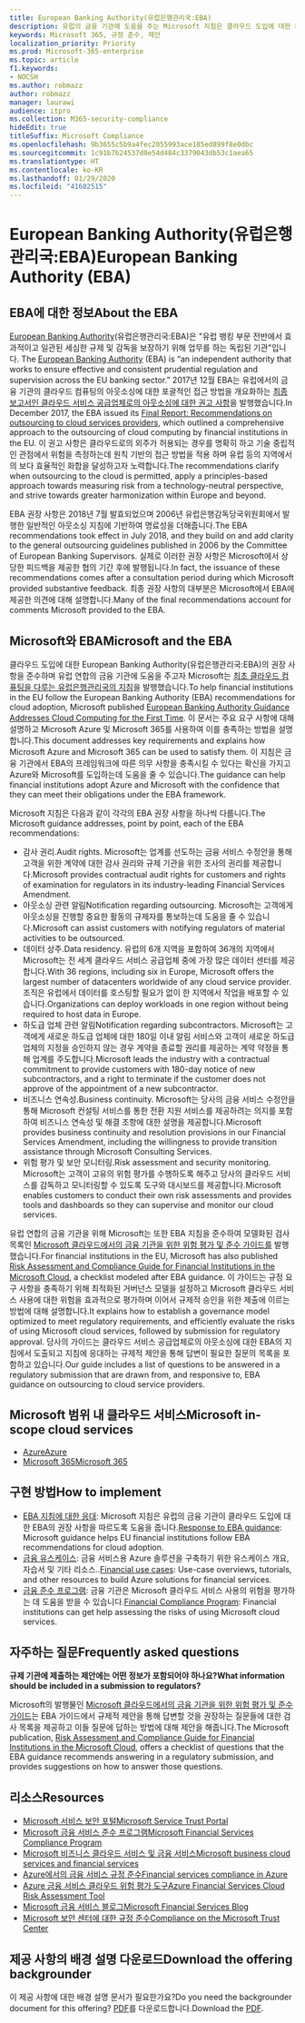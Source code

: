 ```yaml
---
title: European Banking Authority(유럽은행관리국:EBA)
description: 유럽의 금융 기관에 도움을 주는 Microsoft 지침은 클라우드 도입에 대한 EBA의 권장 사항을 준수합니다..
keywords: Microsoft 365, 규정 준수, 제안
localization_priority: Priority
ms.prod: Microsoft-365-enterprise
ms.topic: article
f1.keywords:
- NOCSH
ms.author: robmazz
author: robmazz
manager: laurawi
audience: itpro
ms.collection: M365-security-compliance
hideEdit: true
titleSuffix: Microsoft Compliance
ms.openlocfilehash: 9b3655c5b9a4fec2055993ace185ed899f8e0dbc
ms.sourcegitcommit: 1c91b7b24537d0e54d484c3379043db53c1aea65
ms.translationtype: HT
ms.contentlocale: ko-KR
ms.lasthandoff: 01/29/2020
ms.locfileid: "41602515"
---
```

# <a name="european-banking-authority-eba"></a><span data-ttu-id="b205a-104">European Banking Authority(유럽은행관리국:EBA)</span><span class="sxs-lookup"><span data-stu-id="b205a-104">European Banking Authority (EBA)</span></span>

## <a name="about-the-eba"></a><span data-ttu-id="b205a-105">EBA에 대한 정보</span><span class="sxs-lookup"><span data-stu-id="b205a-105">About the EBA</span></span>

<span data-ttu-id="b205a-106">[European Banking Authority](https://eba.europa.eu/)(유럽은행관리국:EBA)은 "유럽 뱅킹 부문 전반에서 효과적이고 일관된 세심한 규제 및 감독을 보장하기 위해 업무를 하는 독립된 기관"입니다.  </span><span class="sxs-lookup"><span data-stu-id="b205a-106">The [European Banking Authority](https://eba.europa.eu/) (EBA) is “an independent authority that works to ensure effective and consistent prudential regulation and supervision across the EU banking sector.”</span></span> <span data-ttu-id="b205a-107">2017년 12월 EBA는 유럽에서의 금융 기관의 클라우드 컴퓨팅의 아웃소싱에 대한 포괄적인 접근 방법을 개요화하는 [최종 보고서인 클라우드 서비스 공급업체로의 아웃소싱에 대한 권고 사항](https://eba.europa.eu/documents/10180/2170121/Final+draft+Recommendations+on+Cloud+Outsourcing+%28EBA-Rec-2017-03%29.pdf/5fa5cdde-3219-4e95-946d-0c0d05494362)을 발행했습니다.</span><span class="sxs-lookup"><span data-stu-id="b205a-107">In December 2017, the EBA issued its [Final Report: Recommendations on outsourcing to cloud services providers](https://eba.europa.eu/documents/10180/2170121/Final+draft+Recommendations+on+Cloud+Outsourcing+%28EBA-Rec-2017-03%29.pdf/5fa5cdde-3219-4e95-946d-0c0d05494362), which outlined a comprehensive approach to the outsourcing of cloud computing by financial institutions in the EU.</span></span> <span data-ttu-id="b205a-108">이 권고 사항은 클라우드로의 외주가 허용되는 경우를 명확히 하고 기술 중립적인 관점에서 위험을 측정하는데 원칙 기반의 접근 방법을 적용 하며 유럽 등의 지역에서의 보다 효율적인 화합을 달성하고자 노력합니다.</span><span class="sxs-lookup"><span data-stu-id="b205a-108">The recommendations clarify when outsourcing to the cloud is permitted, apply a principles-based approach towards measuring risk from a technology-neutral perspective, and strive towards greater harmonization within Europe and beyond.</span></span>

<span data-ttu-id="b205a-109">EBA 권장 사항은 2018년 7월 발효되었으며 2006년 유럽은행감독당국위원회에서 발행한 일반적인 아웃소싱 지침에 기반하여 명료성을 더해줍니다.</span><span class="sxs-lookup"><span data-stu-id="b205a-109">The EBA recommendations took effect in July 2018, and they build on and add clarity to the general outsourcing guidelines published in 2006 by the Committee of European Banking Supervisors.</span></span> <span data-ttu-id="b205a-110">실제로 이러한 권장 사항은 Microsoft에서 상당한 피드백을 제공한 협의 기간 후에 발행됩니다.</span><span class="sxs-lookup"><span data-stu-id="b205a-110">In fact, the issuance of these recommendations comes after a consultation period during which Microsoft provided substantive feedback.</span></span> <span data-ttu-id="b205a-111">최종 권장 사항의 대부분은 Microsoft에서 EBA에 제공한 의견에 대해 설명합니다.</span><span class="sxs-lookup"><span data-stu-id="b205a-111">Many of the final recommendations account for comments Microsoft provided to the EBA.</span></span>

## <a name="microsoft-and-the-eba"></a><span data-ttu-id="b205a-112">Microsoft와 EBA</span><span class="sxs-lookup"><span data-stu-id="b205a-112">Microsoft and the EBA</span></span>

<span data-ttu-id="b205a-113">클라우드 도입에 대한 European Banking Authority(유럽은행관리국:EBA)의 권장 사항을 준수하며 유럽 연합의 금융 기관에 도움을 주고자 Microsoft는 [최초 클라우드 컴퓨팅을 다루는 유럽은행관리국의 지침](https://aka.ms/FinServ-Guide-EuBankAuth)을 발행했습니다.</span><span class="sxs-lookup"><span data-stu-id="b205a-113">To help financial institutions in the EU follow the European Banking Authority (EBA) recommendations for cloud adoption, Microsoft published [European Banking Authority Guidance Addresses Cloud Computing for the First Time](https://aka.ms/FinServ-Guide-EuBankAuth).</span></span> <span data-ttu-id="b205a-114">이 문서는 주요 요구 사항에 대해 설명하고 Microsoft Azure 및 Microsoft 365를 사용하여 이를 충족하는 방법을 설명합니다.</span><span class="sxs-lookup"><span data-stu-id="b205a-114">This document addresses key requirements and explains how Microsoft Azure and Microsoft 365 can be used to satisfy them.</span></span> <span data-ttu-id="b205a-115">이 지침은 금융 기관에서 EBA의 프레임워크에 따른 의무 사항을 충족시킬 수 있다는 확신을 가지고 Azure와 Microsoft를 도입하는데 도움을 줄 수 있습니다.</span><span class="sxs-lookup"><span data-stu-id="b205a-115">The guidance can help financial institutions adopt Azure and Microsoft with the confidence that they can meet their obligations under the EBA framework.</span></span>

<span data-ttu-id="b205a-116">Microsoft 지침은 다음과 같이 각각의 EBA 권장 사항을 하나씩 다룹니다.</span><span class="sxs-lookup"><span data-stu-id="b205a-116">The Microsoft guidance addresses, point by point, each of the EBA recommendations:</span></span>

- <span data-ttu-id="b205a-117">감사 권리.</span><span class="sxs-lookup"><span data-stu-id="b205a-117">Audit rights.</span></span> <span data-ttu-id="b205a-118">Microsoft는 업계를 선도하는 금융 서비스 수정안을 통해 고객을 위한 계약에 대한 감사 권리와 규제 기관을 위한 조사의 권리를 제공합니다.</span><span class="sxs-lookup"><span data-stu-id="b205a-118">Microsoft provides contractual audit rights for customers and rights of examination for regulators in its industry-leading Financial Services Amendment.</span></span>
- <span data-ttu-id="b205a-119">아웃소싱 관련 알림</span><span class="sxs-lookup"><span data-stu-id="b205a-119">Notification regarding outsourcing.</span></span> <span data-ttu-id="b205a-120">Microsoft는 고객에게 아웃소싱을 진행할 중요한 활동의 규제자를 통보하는데 도움을 줄 수 있습니다.</span><span class="sxs-lookup"><span data-stu-id="b205a-120">Microsoft can assist customers with notifying regulators of material activities to be outsourced.</span></span>
- <span data-ttu-id="b205a-121">데이터 상주.</span><span class="sxs-lookup"><span data-stu-id="b205a-121">Data residency.</span></span> <span data-ttu-id="b205a-122">유럽의 6개 지역을 포함하여 36개의 지역에서 Microsoft는 전 세계 클라우드 서비스 공급업체 중에 가장 많은 데이터 센터를 제공합니다.</span><span class="sxs-lookup"><span data-stu-id="b205a-122">With 36 regions, including six in Europe, Microsoft offers the largest number of datacenters worldwide of any cloud service provider.</span></span> <span data-ttu-id="b205a-123">조직은 유럽에서 데이터를 호스팅할 필요가 없이 한 지역에서 작업을 배포할 수 있습니다.</span><span class="sxs-lookup"><span data-stu-id="b205a-123">Organizations can deploy workloads in one region without being required to host data in Europe.</span></span>
- <span data-ttu-id="b205a-124">하도급 업체 관련 알림</span><span class="sxs-lookup"><span data-stu-id="b205a-124">Notification regarding subcontractors.</span></span> <span data-ttu-id="b205a-125">Microsoft는 고객에게 새로운 하도급 업체에 대한 180일 이내 알림 서비스와 고객이 새로운 하도급 업체의 지정을 승인하지 않는 경우 계약을 종료할 권리를 제공하는 계약 약정을 통해 업계를 주도합니다.</span><span class="sxs-lookup"><span data-stu-id="b205a-125">Microsoft leads the industry with a contractual commitment to provide customers with 180-day notice of new subcontractors, and a right to terminate if the customer does not approve of the appointment of a new subcontractor.</span></span>
- <span data-ttu-id="b205a-126">비즈니스 연속성.</span><span class="sxs-lookup"><span data-stu-id="b205a-126">Business continuity.</span></span> <span data-ttu-id="b205a-127">Microsoft는 당사의 금융 서비스 수정안을 통해 Microsoft 컨설팅 서비스를 통한 전환 지원 서비스를 제공하려는 의지를 포함하여 비즈니스 연속성 및 해결 조항에 대한 설명을 제공합니다.</span><span class="sxs-lookup"><span data-stu-id="b205a-127">Microsoft provides business continuity and resolution provisions in our Financial Services Amendment, including the willingness to provide transition assistance through Microsoft Consulting Services.</span></span>
- <span data-ttu-id="b205a-128">위험 평가 및 보안 모니터링.</span><span class="sxs-lookup"><span data-stu-id="b205a-128">Risk assessment and security monitoring.</span></span> <span data-ttu-id="b205a-129">Microsoft는 고객이 고유의 위험 평가를 수행하도록 해주고 당사의 클라우드 서비스를 감독하고 모니터링할 수 있도록 도구와 대시보드를 제공합니다.</span><span class="sxs-lookup"><span data-stu-id="b205a-129">Microsoft enables customers to conduct their own risk assessments and provides tools and dashboards so they can supervise and monitor our cloud services.</span></span>

<span data-ttu-id="b205a-130">유럽 연합의 금융 기관을 위해 Microsoft는 또한 EBA 지침을 준수하여 모델화된 검사 목록인 [Microsoft 클라우드에서의 금융 기관을 위한 위험 평가 및 준수 가이드를](https://aka.ms/RiskGovernanceGuide) 발행했습니다.</span><span class="sxs-lookup"><span data-stu-id="b205a-130">For financial institutions in the EU, Microsoft has also published [Risk Assessment and Compliance Guide for Financial Institutions in the Microsoft Cloud](https://aka.ms/RiskGovernanceGuide), a checklist modeled after EBA guidance.</span></span> <span data-ttu-id="b205a-131">이 가이드는 규정 요구 사항을 충족하기 위해 최적화된 거버넌스 모델을 설정하고 Microsoft 클라우드 서비스 사용에 대한 위험을 효과적으로 평가하며 이어서 규제적 승인을 위한 제출에 이르는 방법에 대해 설명합니다.</span><span class="sxs-lookup"><span data-stu-id="b205a-131">It explains how to establish a governance model optimized to meet regulatory requirements, and efficiently evaluate the risks of using Microsoft cloud services, followed by submission for regulatory approval.</span></span> <span data-ttu-id="b205a-132">당사의 가이드는 클라우드 서비스 공급업체로의 아웃소싱에 대한 EBA의 지침에서 도출되고 지침에 응대하는 규제적 제안을 통해 답변이 필요한 질문의 목록을 포함하고 있습니다.</span><span class="sxs-lookup"><span data-stu-id="b205a-132">Our guide includes a list of questions to be answered in a regulatory submission that are drawn from, and responsive to, EBA guidance on outsourcing to cloud service providers.</span></span>

## <a name="microsoft-in-scope-cloud-services"></a><span data-ttu-id="b205a-133">Microsoft 범위 내 클라우드 서비스</span><span class="sxs-lookup"><span data-stu-id="b205a-133">Microsoft in-scope cloud services</span></span>

- [<span data-ttu-id="b205a-134">Azure</span><span class="sxs-lookup"><span data-stu-id="b205a-134">Azure</span></span>](https://aka.ms/AzureCompliance)
- [<span data-ttu-id="b205a-135">Microsoft 365</span><span class="sxs-lookup"><span data-stu-id="b205a-135">Microsoft 365</span></span>](https://aka.ms/o365-compliance-framework)

## <a name="how-to-implement"></a><span data-ttu-id="b205a-136">구현 방법</span><span class="sxs-lookup"><span data-stu-id="b205a-136">How to implement</span></span>

- <span data-ttu-id="b205a-137">[EBA 지침에 대한 응대](https://aka.ms/FinServ-Guide-EuBankAuth): Microsoft 지침은 유럽의 금융 기관이 클라우드 도입에 대한 EBA의 권장 사항을 따르도록 도움을 줍니다.</span><span class="sxs-lookup"><span data-stu-id="b205a-137">[Response to EBA guidance](https://aka.ms/FinServ-Guide-EuBankAuth): Microsoft guidance helps EU financial institutions follow EBA recommendations for cloud adoption.</span></span>
- <span data-ttu-id="b205a-138">[금융 유스케이스](https://docs.microsoft.com/azure/industry/financial/): 금융 서비스용 Azure 솔루션을 구축하기 위한 유스케이스 개요, 자습서 및 기타 리소스..</span><span class="sxs-lookup"><span data-stu-id="b205a-138">[Financial use cases](https://docs.microsoft.com/azure/industry/financial/): Use-case overviews, tutorials, and other resources to build Azure solutions for financial services.</span></span>
- <span data-ttu-id="b205a-139">[금융 준수 프로그램](https://aka.ms/FSCP-Print): 금융 기관은 Microsoft 클라우드 서비스 사용의 위험을 평가하는 데 도움을 받을 수 있습니다.</span><span class="sxs-lookup"><span data-stu-id="b205a-139">[Financial Compliance Program](https://aka.ms/FSCP-Print): Financial institutions can get help assessing the risks of using Microsoft cloud services.</span></span>

## <a name="frequently-asked-questions"></a><span data-ttu-id="b205a-140">자주하는 질문</span><span class="sxs-lookup"><span data-stu-id="b205a-140">Frequently asked questions</span></span>

<span data-ttu-id="b205a-141">**규제 기관에 제출하는 제안에는 어떤 정보가 포함되어야 하나요?**</span><span class="sxs-lookup"><span data-stu-id="b205a-141">**What information should be included in a submission to regulators?**</span></span>

<span data-ttu-id="b205a-142">Microsoft의 발행물인 [Microsoft 클라우드에서의 금융 기관을 위한 위험 평가 및 준수 가이드](https://aka.ms/RiskGovernanceGuide)는 EBA 가이드에서 규제적 제안을 통해 답변할 것을 권장하는 질문들에 대한 검사 목록을 제공하고 이들 질문에 답하는 방법에 대해 제안을 해줍니다.</span><span class="sxs-lookup"><span data-stu-id="b205a-142">The Microsoft publication, [Risk Assessment and Compliance Guide for Financial Institutions in the Microsoft Cloud](https://aka.ms/RiskGovernanceGuide), offers a checklist of questions that the EBA guidance recommends answering in a regulatory submission, and provides suggestions on how to answer those questions.</span></span>

## <a name="resources"></a><span data-ttu-id="b205a-143">리소스</span><span class="sxs-lookup"><span data-stu-id="b205a-143">Resources</span></span>

- [<span data-ttu-id="b205a-144">Microsoft 서비스 보안 포털</span><span class="sxs-lookup"><span data-stu-id="b205a-144">Microsoft Service Trust Portal</span></span>](https://aka.ms/STP)
- [<span data-ttu-id="b205a-145">Microsoft 금융 서비스 준수 프로그램</span><span class="sxs-lookup"><span data-stu-id="b205a-145">Microsoft Financial Services Compliance Program</span></span>](https://aka.ms/FSCP-Print)
- [<span data-ttu-id="b205a-146">Microsoft 비즈니스 클라우드 서비스 및 금융 서비스</span><span class="sxs-lookup"><span data-stu-id="b205a-146">Microsoft business cloud services and financial services</span></span>](https://www.microsoft.com/trustcenter/cloudservices/financialservices)
- [<span data-ttu-id="b205a-147">Azure에서의 금융 서비스 규정 준수</span><span class="sxs-lookup"><span data-stu-id="b205a-147">Financial services compliance in Azure</span></span>](https://azure.microsoft.com/resources/videos/azurecon-2015-financial-services-compliance-in-azure/)
- [<span data-ttu-id="b205a-148">Azure 금융 서비스 클라우드 위험 평가 도구</span><span class="sxs-lookup"><span data-stu-id="b205a-148">Azure Financial Services Cloud Risk Assessment Tool</span></span>](https://aka.ms/FFIEC-CSDT)
- [<span data-ttu-id="b205a-149">Microsoft 금융 서비스 블로그</span><span class="sxs-lookup"><span data-stu-id="b205a-149">Microsoft Financial Services Blog</span></span>](https://techcommunity.microsoft.com/t5/Financial-Services-Blog/bg-p/FinancialServicesBlog)
- [<span data-ttu-id="b205a-150">Microsoft 보안 센터에 대한 규정 준수</span><span class="sxs-lookup"><span data-stu-id="b205a-150">Compliance on the Microsoft Trust Center</span></span>](https://www.microsoft.com/trust-center/compliance/compliance-overview)

## <a name="download-the-offering-backgrounder"></a><span data-ttu-id="b205a-151">제공 사항의 배경 설명 다운로드</span><span class="sxs-lookup"><span data-stu-id="b205a-151">Download the offering backgrounder</span></span>

<span data-ttu-id="b205a-152">이 제공 사항에 대한 배경 설명 문서가 필요한가요?</span><span class="sxs-lookup"><span data-stu-id="b205a-152">Do you need the backgrounder document for this offering?</span></span> <span data-ttu-id="b205a-153">[PDF](https://download.microsoft.com/download/A/9/3/A93DEE11-4758-4E03-8035-D8C5843B70C2/EBA-Compliance.pdf)를 다운로드합니다.</span><span class="sxs-lookup"><span data-stu-id="b205a-153">Download the [PDF](https://download.microsoft.com/download/A/9/3/A93DEE11-4758-4E03-8035-D8C5843B70C2/EBA-Compliance.pdf).</span></span>

